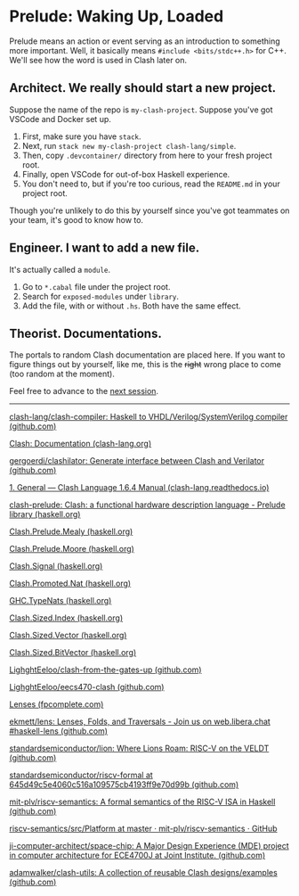 # Prelude: Waking Up, Loaded

Prelude means an action or event serving as an introduction to something more important. Well, it basically means `#include <bits/stdc++.h>` for C++. We'll see how the word is used in Clash later on.

## Architect. We really should start a new project.

Suppose the name of the repo is `my-clash-project`. Suppose you've got VSCode and Docker set up.

1. First, make sure you have `stack`.
2. Next, run `stack new my-clash-project clash-lang/simple`.
3. Then, copy  `.devcontainer/` directory from here to your fresh project root.
4. Finally, open VSCode for out-of-box Haskell experience.
5. You don't need to, but if you're too curious, read the `README.md` in your project root.

Though you're unlikely to do this by yourself since you've got teammates on your team, it's good to know how to.

## Engineer. I want to add a new file.

It's actually called a `module`.

1. Go to `*.cabal` file under the project root.
2. Search for `exposed-modules` under `library`.
3. Add the file, with or without `.hs`. Both have the same effect.

## Theorist. Documentations.

The portals to random Clash documentation are placed here. If you want to figure things out by yourself, like me, this is the ~~right~~ wrong place to come (too random at the moment).

Feel free to advance to the [next session](1-drug.md).

---

[clash-lang/clash-compiler: Haskell to VHDL/Verilog/SystemVerilog compiler (github.com)](https://github.com/clash-lang/clash-compiler)

[Clash: Documentation (clash-lang.org)](https://clash-lang.org/documentation/)

[gergoerdi/clashilator: Generate interface between Clash and Verilator (github.com)](https://github.com/gergoerdi/clashilator)

[1. General — Clash Language 1.6.4 Manual (clash-lang.readthedocs.io)](https://clash-lang.readthedocs.io/en/v1.6.4/general/index.html)

[clash-prelude: Clash: a functional hardware description language - Prelude library (haskell.org)](https://hackage.haskell.org/package/clash-prelude-1.6.4)

[Clash.Prelude.Mealy (haskell.org)](https://hackage.haskell.org/package/clash-prelude-1.6.4/docs/Clash-Prelude-Mealy.html)

[Clash.Prelude.Moore (haskell.org)](https://hackage.haskell.org/package/clash-prelude-1.6.4/docs/Clash-Prelude-Moore.html)

[Clash.Signal (haskell.org)](https://hackage.haskell.org/package/clash-prelude-1.6.4/docs/Clash-Signal.html#v:unsafeFromReset)

[Clash.Promoted.Nat (haskell.org)](https://hackage.haskell.org/package/clash-prelude-1.6.4/docs/Clash-Promoted-Nat.html#t:SNat)

[GHC.TypeNats (haskell.org)](https://hackage.haskell.org/package/base-4.14.3.0/docs/GHC-TypeNats.html#t:KnownNat)

[Clash.Sized.Index (haskell.org)](https://hackage.haskell.org/package/clash-prelude-1.6.4/docs/Clash-Sized-Index.html#t:Index)

[Clash.Sized.Vector (haskell.org)](https://hackage.haskell.org/package/clash-prelude-1.6.4/docs/Clash-Sized-Vector.html#g:10)

[Clash.Sized.BitVector (haskell.org)](https://hackage.haskell.org/package/clash-prelude-1.6.4/docs/Clash-Sized-BitVector.html#t:BitVector)

[LighghtEeloo/clash-from-the-gates-up (github.com)](https://github.com/LighghtEeloo/clash-from-the-gates-up)

[LighghtEeloo/eecs470-clash (github.com)](https://github.com/LighghtEeloo/eecs470-clash)

[Lenses (fpcomplete.com)](https://www.fpcomplete.com/haskell/tutorial/lens/)

[ekmett/lens: Lenses, Folds, and Traversals - Join us on web.libera.chat #haskell-lens (github.com)](https://github.com/ekmett/lens#lens-lenses-folds-and-traversals)

[standardsemiconductor/lion: Where Lions Roam: RISC-V on the VELDT (github.com)](https://github.com/standardsemiconductor/lion)

[standardsemiconductor/riscv-formal at 645d49c5e4060c516a109575cb4193ff9e70d99b (github.com)](https://github.com/standardsemiconductor/riscv-formal/tree/645d49c5e4060c516a109575cb4193ff9e70d99b)

[mit-plv/riscv-semantics: A formal semantics of the RISC-V ISA in Haskell (github.com)](https://github.com/mit-plv/riscv-semantics/tree/master)

[riscv-semantics/src/Platform at master · mit-plv/riscv-semantics · GitHub](https://github.com/mit-plv/riscv-semantics/tree/master/src/Platform)

[ji-computer-architect/space-chip: A Major Design Experience (MDE) project in computer architecture for ECE4700J at Joint Institute. (github.com)](https://github.com/ji-computer-architect/space-chip)

[adamwalker/clash-utils: A collection of reusable Clash designs/examples (github.com)](https://github.com/adamwalker/clash-utils/tree/master)
